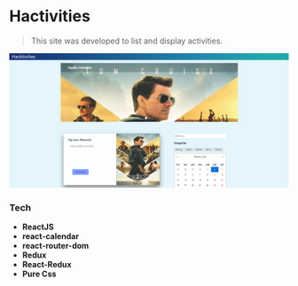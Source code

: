 # Hactivities
> This site was developed to list and display activities.

![This is an image](./public/output.png)
### Tech
- __ReactJS__ 
- __react-calendar__
- __react-router-dom__
- __Redux__ 
- __React-Redux__
- __Pure Css__ 
